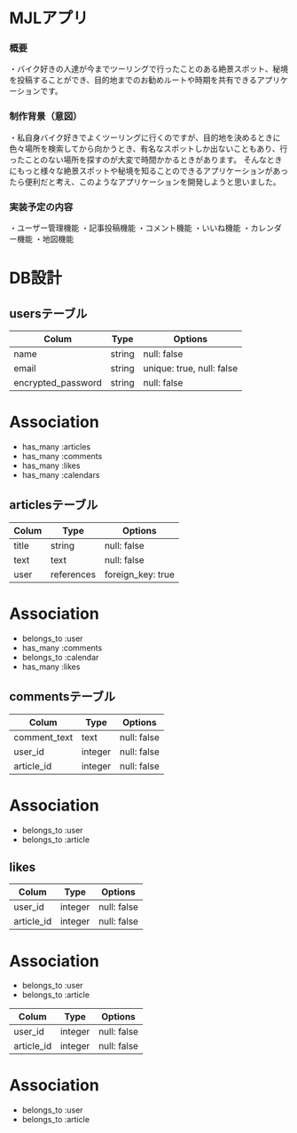 # MJLアプリ

### 概要
・バイク好きの人達が今までツーリングで行ったことのある絶景スポット、秘境を投稿することができ、目的地までのお勧めルートや時期を共有できるアプリケーションです。

### 制作背景（意図）
・私自身バイク好きでよくツーリングに行くのですが、目的地を決めるときに色々場所を検索してから向かうとき、有名なスポットしか出ないこともあり、行ったことのない場所を探すのが大変で時間かかるときがあります。
そんなときにもっと様々な絶景スポットや秘境を知ることのできるアプリケーションがあったら便利だと考え、このようなアプリケーションを開発しようと思いました。

### 実装予定の内容
・ユーザー管理機能
・記事投稿機能
・コメント機能
・いいね機能
・カレンダー機能
・地図機能


# DB設計

## usersテーブル

| Colum                | Type   | Options                   |
| -------------------- | ------ | ------------------------- |
| name                 | string | null: false               |
| email                | string | unique: true, null: false |
| encrypted_password   | string | null: false               |

# Association
- has_many :articles
- has_many :comments
- has_many :likes
- has_many :calendars

## articlesテーブル

| Colum         | Type       | Options           |
| ------------- | ---------- | ----------------- |
| title         | string     | null: false       |
| text          | text       | null: false       |
| user          | references | foreign_key: true | 

# Association
- belongs_to :user
- has_many :comments
- belongs_to :calendar
- has_many :likes

## commentsテーブル

| Colum         | Type       | Options           |
| ------------- | ---------- | ----------------- |
| comment_text  | text       | null: false       |
| user_id       | integer    | null: false       |
| article_id    | integer    | null: false       |

# Association
- belongs_to :user
- belongs_to :article

## likes

| Colum         | Type       | Options           |
| ------------- | ---------- | ----------------- |
| user_id       | integer    | null: false       |
| article_id    | integer    | null: false       |

# Association
- belongs_to :user
- belongs_to :article

| Colum         | Type       | Options           |
| ------------- | ---------- | ----------------- |
| user_id       | integer    | null: false       |
| article_id    | integer    | null: false       |

# Association
- belongs_to :user
- belongs_to :article